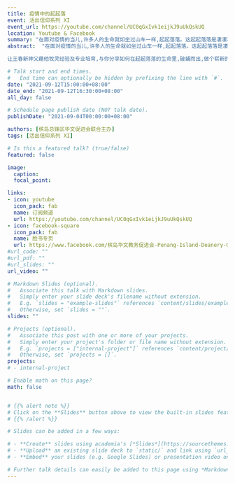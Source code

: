 ```yaml
---
title: 疫情中的起起落
event: 活出信仰系列 XI
event_url: https://youtube.com/channel/UC0qGxIvk1eijkJ9uUkQskUQ
location: Youtube & Facebook
summary: "在面对疫情的当儿,许多人的生命就如坐过山车一样,起起落落。这起起落落是凄凄凉凉的还是生命的转折点?有人越战越勇,有人作茧自缚,情绪的波动,是乎造成了许多社会的现代病症。如何面对压力?如何在困境中寻求力量?让王春新神父藉他牧灵经验及专业培育,与你分享如何在起起落落的生命里,破蛹而出,做个崭新的自己!"
abstract:  "在面对疫情的当儿,许多人的生命就如坐过山车一样,起起落落。这起起落落是凄凄凉凉的还是生命的转折点?有人越战越勇,有人作茧自缚,情绪的波动,是乎造成了许多社会的现代病症。如何面对压力?如何在困境中寻求力量?

让王春新神父藉他牧灵经验及专业培育,与你分享如何在起起落落的生命里,破蛹而出,做个崭新的自己!"

# Talk start and end times.
#   End time can optionally be hidden by prefixing the line with `#`.
date: "2021-09-12T15:00:00+08:00"
date_end: "2021-09-12T16:30:00+08:00"
all_day: false

# Schedule page publish date (NOT talk date).
publishDate: "2021-09-04T00:00:00+08:00"

authors: [槟岛总锋区华文促进会联合主办]
tags: [活出信仰系列 XI]

# Is this a featured talk? (true/false)
featured: false

image:
  caption:
  focal_point:

links:
- icon: youtube
  icon_pack: fab
  name: 订阅频道
  url: https://youtube.com/channel/UC0qGxIvk1eijkJ9uUkQskUQ
- icon: facebook-square
  icon_pack: fab
  name: 脸书专页
  url: https://www.facebook.com/槟岛华文教务促进会-Penang-Island-Deanery-Chinese-Apostolate-106412311003931/
#url_code: ""
#url_pdf: ""
#url_slides: ""
url_video: ""

# Markdown Slides (optional).
#   Associate this talk with Markdown slides.
#   Simply enter your slide deck's filename without extension.
#   E.g. `slides = "example-slides"` references `content/slides/example-slides.md`.
#   Otherwise, set `slides = ""`.
slides: ""

# Projects (optional).
#   Associate this post with one or more of your projects.
#   Simply enter your project's folder or file name without extension.
#   E.g. `projects = ["internal-project"]` references `content/project/deep-learning/index.md`.
#   Otherwise, set `projects = []`.
projects:
# - internal-project

# Enable math on this page?
math: false


# {{% alert note %}}
# Click on the **Slides** button above to view the built-in slides feature.
# {{% /alert %}}

# Slides can be added in a few ways:

# - **Create** slides using academia's [*Slides*](https://sourcethemes.com/academic/docs/managing-content/#create-slides) feature and link using `slides` parameter in the front matter of the talk file
# - **Upload** an existing slide deck to `static/` and link using `url_slides` parameter in the front matter of the talk file
# - **Embed** your slides (e.g. Google Slides) or presentation video on this page using [shortcodes](https://sourcethemes.com/academic/docs/writing-markdown-latex/).

# Further talk details can easily be added to this page using *Markdown* and $\rm \LaTeX$ math code.
---
```

